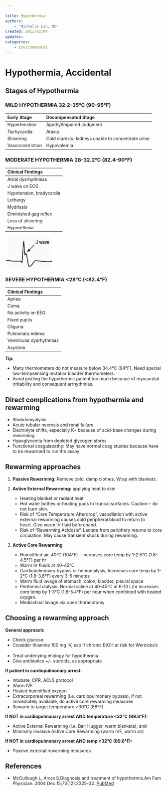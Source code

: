 ```yaml
---

title: Hypothermia
authors:
    - 'Michelle Lin, MD'
created: 2011/02/04
updates:
categories:
    - Environmental
---
```


# Hypothermia, Accidental

## Stages of Hypothermia

### MILD HYPOTHERMIA 32.2-35&deg;C (90-95&deg;F) 

| Early Stage      | Decompensated Stage                               |
| :--------------- | :------------------------------------------------ |
| Hypertenstion    | Apathy/Impaired Judgment                          |
| Tachycardia      | Ataxia                                            |
| Shivering        | Cold diuresis-kidneys unable to concentrate urine |
| Vasoconstriction | Hypovolemia                                       |

### MODERATE HYPOTHERMIA 28-32.2&deg;C (82.4-90&deg;F)

| Clinical Findings         |
| :------------------------ |
| Atrial dysrhythmias       |
| J wave on ECG             |
| Hypotension, bradycardia  | 
| Lethargy                  |
| Mydriasis                 |
| Diminished gag reflex     |
| Loss of shivering         |
| Hyporeflexia              |

![J-wave example](image-1.png)

### SEVERE HYPOTHERMIA &lt;28&deg;C (&lt;82.4&deg;F)

| Clinical Findings         |
| :------------------------ |
| Apnea                     |
| Coma                      |
| No activity on EEG        |
| Fixed pupils              |
| Oliguria                  |
| Pulmonary edema           |
| Ventricular dysrhythmias  |
| Asystole                  |

**Tip:**

- Many thermometers do not measure below 34.4°C (94°F). Need special low-tempsensing rectal or bladder thermometers.
- Avoid jostling the hypothermic patient too much because of myocardial irritability and consequent arrhythmias.

## Direct complications from hypothermia and rewarming

- Rhabdomyolysis
- Acute tubular necrosis and renal failure
- Electrolyte shifts, especially K+ because of acid-base changes during rewarming
- Hypoglycemia from depleted glycogen stores
- Functional coagulapathy: May have normal coag studies because have to be rewarmed to run the assay

## Rewarming approaches

1. **Passive Rewarming:** Remove cold, damp clothes. Wrap with blankets.
2. **Active External Rewarming:** applying heat to skin

   - Heating blanket or radiant heat
   - Hot water bottles or heating pads to truncal surfaces. Caution-- do not burn skin.
   - Risk of “Core Temperature Afterdrop”, vasodilation with active external rewarming causes cold peripheral blood to return to heart. Give warm IV fluid beforehand.
   - Risk of “Rewarming Acidosis”. Lactate from periphery returns to core circulation. May cause transient shock during rewarming.

3. **Active Core Rewarming**

   - Humidified air, 40°C (104°F) – increases core temp by 1-2.5°C (1.8-4.5°F) per hr
   - Warm IV fluids at 40-45°C
   - Cardiopulmonary bypass or hemodialysis, Increases core temp by 1-2°C (1.8-3.6°F) every 3-5 minutes
   - Warm fluid lavage of stomach, colon, bladder, pleural space
   - Peritoneal dialysis. Normal saline at 40-45°C at 6-10 L/hr increases core temp by 1-3°C (1.8-5.4°F) per hour when combined with heated oxygen.
   - Mediastinal lavage via open thoracotomy

## Choosing a rewarming approach

**General approach:**

- Check glucose.    
- Consider thiamine 100 mg IV, esp if chronic EtOH at risk for Wernicke’s    
- Treat underlying etiology for hypothermia 
- Give antibiotics +/- steroids, as appropriate   

**If patient in cardiopulmonary arrest:**

- Intubate, CPR, ACLS protocol
- Warm IVF
- Heated humidified oxygen
- Extracorporeal rewarming (i.e. cardiopulmonary bypass), if not immediately available, do active core rewarming measures
- Rewarm to target temperature >30°C (86°F)

**If NOT in cardiopulmonary arrest AND temperature &lt;32°C (89.6°F):**

- Active External Rewarming (i.e. Bair Hugger, warm blankets), and
- Minimally invasive Active Core Rewarming (warm IVF, warm air)

**If NOT in cardiopulmonary arrest AND temp &ge;32°C (89.6°F):**

- Passive external rewarming measures    

## References

- McCullough L, Arora S.Diagnosis and treatment of hypothermia.Am Fam Physician. 2004 Dec 15;70(12):2325-32. [PubMed](http://www.ncbi.nlm.nih.gov/pubmed/?term=15617296)
